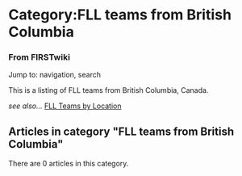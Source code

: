 # Category:FLL teams from British Columbia

### From FIRSTwiki

Jump to: navigation, search

This is a listing of FLL teams from British Columbia, Canada.

_see also..._ [FLL Teams by Location](/index.php/FLL_Teams_by_Location "FLL
Teams by Location" )

  

## Articles in category "FLL teams from British Columbia"

There are 0 articles in this category.

